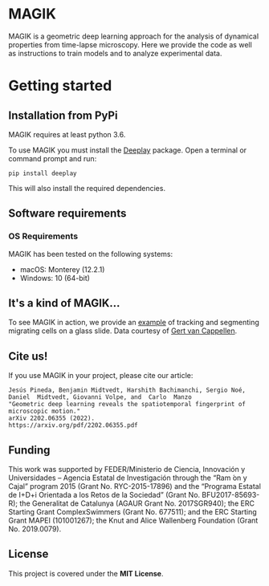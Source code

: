 # MAGIK

MAGIK is a geometric deep learning approach for the analysis of dynamical properties from time-lapse microscopy.
Here we provide the code as well as instructions to train models and to analyze experimental data.

# Getting started

## Installation from PyPi

MAGIK requires at least python 3.6.

To use MAGIK you must install the [Deeplay](https://github.com/DeepTrackAI/deeplay) package. Open a terminal or command prompt and run:

    pip install deeplay

This will also install the required dependencies.

## Software requirements

### OS Requirements

MAGIK has been tested on the following systems:

- macOS: Monterey (12.2.1)
- Windows: 10 (64-bit)

## It's a kind of MAGIK...

To see MAGIK in action, we provide an [example](//github.com/softmatterlab/DeepTrack-2.0/blob/develop/examples/MAGIK/Tracking_hela_cells.ipynb) of tracking and segmenting migrating cells on a glass slide. Data courtesy of [Gert van Cappellen](https://pure.eur.nl/en/persons/gert-van-cappellen).


## Cite us!

If you use MAGIK in your project, please cite our article:

```
Jesús Pineda, Benjamin Midtvedt, Harshith Bachimanchi, Sergio Noé, Daniel  Midtvedt, Giovanni Volpe, and  Carlo  Manzo
"Geometric deep learning reveals the spatiotemporal fingerprint of microscopic motion."
arXiv 2202.06355 (2022).
https://arxiv.org/pdf/2202.06355.pdf
```

## Funding

This work was supported by FEDER/Ministerio de Ciencia, Innovación y Universidades – Agencia Estatal de Investigación
through the “Ram ́on y Cajal” program 2015 (Grant No. RYC-2015-17896) and the “Programa Estatal de I+D+i Orientada a los Retos de la Sociedad” (Grant No. BFU2017-85693-R); the Generalitat de Catalunya (AGAUR Grant No. 2017SGR940); the ERC Starting Grant ComplexSwimmers (Grant No. 677511); and the ERC Starting Grant MAPEI (101001267); the Knut and Alice Wallenberg Foundation (Grant No. 2019.0079).

## License

This project is covered under the **MIT License**.
